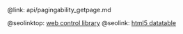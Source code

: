 @link: api/pagingability_getpage.md

@seolinktop: [web control library](https://webix.com)
@seolink: [html5 datatable](https://webix.com/widget/datatable/)